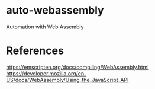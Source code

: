# auto-webassembly
Automation with Web Assembly



# References
https://emscripten.org/docs/compiling/WebAssembly.html
https://developer.mozilla.org/en-US/docs/WebAssembly/Using_the_JavaScript_API
